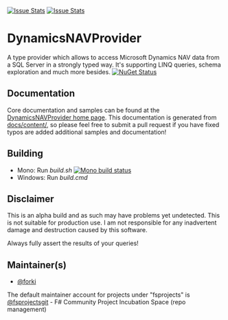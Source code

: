 [![Issue Stats](http://issuestats.com/github/fsprojects/DynamicsNAVProvider/badge/issue)](http://issuestats.com/github/fsprojects/DynamicsNAVProvider)
[![Issue Stats](http://issuestats.com/github/fsprojects/DynamicsNAVProvider/badge/pr)](http://issuestats.com/github/fsprojects/DynamicsNAVProvider)

DynamicsNAVProvider
===================

A type provider which allows to access Microsoft Dynamics NAV data from a SQL Server in a strongly typed way.
It's supporting LINQ queries, schema exploration and much more besides. [![NuGet Status](http://img.shields.io/nuget/v/DynamicsNAVProvider.svg?style=flat)](https://www.nuget.org/packages/DynamicsNAVProvider/)

## Documentation

Core documentation and samples can be found at the [DynamicsNAVProvider home page](http://fsprojects.github.io/DynamicsNAVProvider). This documentation is generated from [docs/content/](https://github.com/fsprojects/DyanamicsNAVProvider/tree/master/docs/content), so please feel free to submit a pull request if you have fixed typos are added additional samples and documentation!

## Building

* Mono: Run *build.sh*  [![Mono build status](https://travis-ci.org/fsprojects/DynamicsNAVProvider.png)](https://travis-ci.org/fsprojects/DynamicsNAVProvider)
* Windows: Run *build.cmd* 

## Disclaimer

This is an alpha build and as such may have problems yet undetected. This is not suitable for production use.  I am not responsible for any inadvertent damage and destruction caused by this software. 

Always fully assert the results of your queries!


## Maintainer(s)

- [@forki](https://github.com/forki)

The default maintainer account for projects under "fsprojects" is [@fsprojectsgit](https://github.com/fsprojectsgit) - F# Community Project Incubation Space (repo management)
